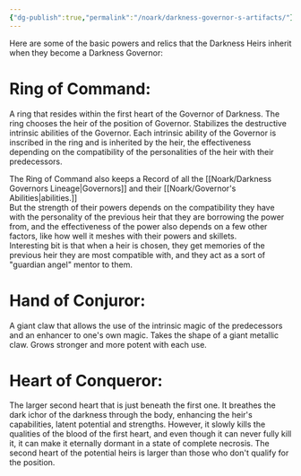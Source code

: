```yaml
---
{"dg-publish":true,"permalink":"/noark/darkness-governor-s-artifacts/"}
---
```


Here are some of the basic powers and relics that the Darkness Heirs inherit when they become a Darkness Governor:

# Ring of Command: 

A ring that resides within the first heart of the Governor of Darkness. The ring chooses the heir of the position of Governor. Stabilizes the destructive intrinsic abilities of the Governor. Each intrinsic ability of the Governor is inscribed in the ring and is inherited by the heir, the effectiveness depending on the compatibility of the personalities of the heir with their predecessors.

The Ring of Command also keeps a Record of all the [[Noark/Darkness Governors Lineage\|Governors]] and their [[Noark/Governor's Abilities\|abilities.]]  
But the strength of their powers depends on the compatibility they have with the personality of the previous heir that they are borrowing the power from, and the effectiveness of the power also depends on a few other factors, like how well it meshes with their powers and skillets.  
Interesting bit is that when a heir is chosen, they get memories of the previous heir they are most compatible with, and they act as a sort of "guardian angel" mentor to them.

# Hand of Conjuror: 

A giant claw that allows the use of the intrinsic magic of the predecessors and an enhancer to one's own magic. Takes the shape of a giant metallic claw. Grows stronger and more potent with each use.

# Heart of Conqueror: 

The larger second heart that is just beneath the first one. It breathes the dark ichor of the darkness through the body, enhancing the heir's capabilities, latent potential and strengths. However, it slowly kills the qualities of the blood of the first heart, and even though it can never fully kill it, it can make it eternally dormant in a state of complete necrosis. The second heart of the potential heirs is larger than those who don't qualify for the position.

